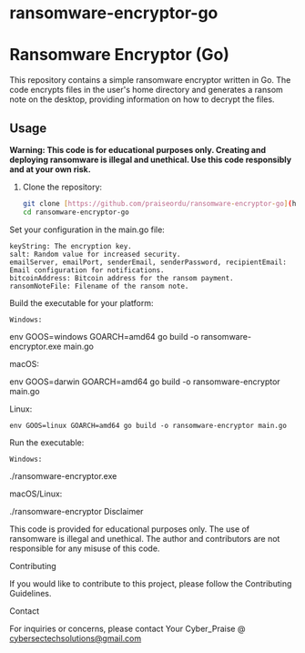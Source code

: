 # ransomware-encryptor-go
# Ransomware Encryptor (Go)

This repository contains a simple ransomware encryptor written in Go. The code encrypts files in the user's home directory and generates a ransom note on the desktop, providing information on how to decrypt the files.

## Usage

**Warning: This code is for educational purposes only. Creating and deploying ransomware is illegal and unethical. Use this code responsibly and at your own risk.**

1. Clone the repository:

   ```bash
   git clone [https://github.com/praiseordu/ransomware-encryptor-go](https://github.com/praiseordu/ransomware-encryptor-go)https://github.com/praiseordu/ransomware-encryptor-go.git
   cd ransomware-encryptor-go
Set your configuration in the main.go file:

    keyString: The encryption key.
    salt: Random value for increased security.
    emailServer, emailPort, senderEmail, senderPassword, recipientEmail: Email configuration for notifications.
    bitcoinAddress: Bitcoin address for the ransom payment.
    ransomNoteFile: Filename of the ransom note.

 Build the executable for your platform:

    Windows:

env GOOS=windows GOARCH=amd64 go build -o ransomware-encryptor.exe main.go

macOS:

env GOOS=darwin GOARCH=amd64 go build -o ransomware-encryptor main.go

Linux:

    env GOOS=linux GOARCH=amd64 go build -o ransomware-encryptor main.go

Run the executable:

    Windows:

./ransomware-encryptor.exe

macOS/Linux:

./ransomware-encryptor
Disclaimer

This code is provided for educational purposes only. The use of ransomware is illegal and unethical. The author and contributors are not responsible for any misuse of this code.

Contributing

If you would like to contribute to this project, please follow the Contributing Guidelines.

Contact

For inquiries or concerns, please contact Your Cyber_Praise @ cybersectechsolutions@gmail.com
    
